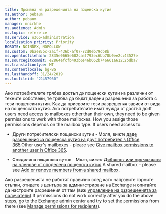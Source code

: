 ```yaml
---
title: Промяна на разрешенията на пощенска кутия
ms.author: pebaum
author: pebaum
manager: mnirkhe
ms.audience: Admin
ms.topic: reference
ms.service: o365-administration
localization_priority: Priority
ROBOTS: NOINDEX, NOFOLLOW
ms.custom: 0bae85bc-2a1f-436b-af07-82d0eb79cb8b
ms.openlocfilehash: 2835e0665e602caaf793ec6bb78b0ee2cc43527e
ms.sourcegitcommit: e2864efcfb493b6e46b662b746661a61232bdba7
ms.translationtype: MT
ms.contentlocale: bg-BG
ms.lasthandoff: 01/24/2019
ms.locfileid: "29457960"
---
```

<span data-ttu-id="44039-p101">Ако потребителите трябва достъп до пощенски кутии на различни от техните собствени, те трябва да бъдат дадени разрешения за работа с тези пощенски кутии. Как да присвоите тези разрешения зависи от вида на пощенската кутия. Ако потребителите имат нужда от достъп до:</span><span class="sxs-lookup"><span data-stu-id="44039-p101">If users need access to mailboxes other than their own, they need to be given permissions to work with those mailboxes. How you assign those permissions depends on the mailbox type. If users need access to:</span></span>
  
- <span data-ttu-id="44039-105">Други потребителски пощенски кутии - Моля, вижте [даде разрешения за пощенска кутия на друг потребител в Office 365](https://support.office.com/en-us/article/give-mailbox-permissions-to-another-user-in-office-365-admin-help-1dbcf12f-a9de-4d1d-b0b3-a227f8a736d8).</span><span class="sxs-lookup"><span data-stu-id="44039-105">Other user's mailboxes - please see [Give mailbox permissions to another user in Office 365](https://support.office.com/en-us/article/give-mailbox-permissions-to-another-user-in-office-365-admin-help-1dbcf12f-a9de-4d1d-b0b3-a227f8a736d8).</span></span>
    
- <span data-ttu-id="44039-106">Споделена пощенска кутия - Моля, вижте [Добавяне или премахване на членове от споделена пощенска кутия](https://support.office.com/en-us/article/add-or-remove-members-from-a-shared-mailbox-a1cd0ae0-216c-4dc1-8171-bfacfbd4c1a7).</span><span class="sxs-lookup"><span data-stu-id="44039-106">A shared mailbox - please see [Add or remove members from a shared mailbox](https://support.office.com/en-us/article/add-or-remove-members-from-a-shared-mailbox-a1cd0ae0-216c-4dc1-8171-bfacfbd4c1a7).</span></span>
    
<span data-ttu-id="44039-107">Ако разрешенията не работят правилно след като направите горните стъпки, отидете в центъра за администриране на Exchange и опитайте да настроите разрешения от там (виж [управление на разрешенията за получатели](https://technet.microsoft.com/en-us/library/jj919240%28v=exchg.150%29.aspx)).</span><span class="sxs-lookup"><span data-stu-id="44039-107">If permissions do not work correctly after you do the above steps, go to the Exchange admin center and try to set the permissions from there (see [Manage permissions for recipients](https://technet.microsoft.com/en-us/library/jj919240%28v=exchg.150%29.aspx)).</span></span>
  
